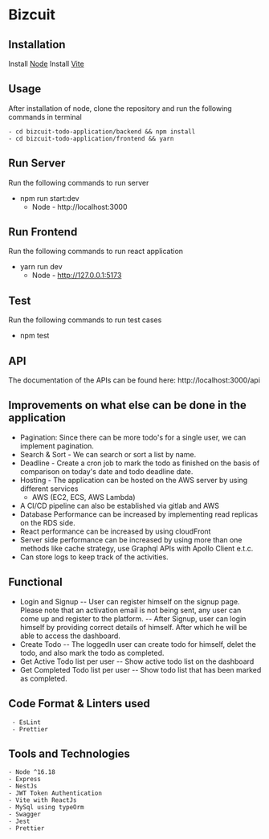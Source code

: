 <!-- @format -->

# Bizcuit

## Installation

Install [Node](https://nodejs.org/en/)
Install [Vite](https://vitejs.dev/guide/)

## Usage

After installation of node, clone the repository and run the following commands in terminal

    - cd bizcuit-todo-application/backend && npm install
    - cd bizcuit-todo-application/frontend && yarn

## Run Server

Run the following commands to run server

- npm run start:dev
  - Node - http://localhost:3000

## Run Frontend

Run the following commands to run react application

- yarn run dev
  - Node - http://127.0.0.1:5173

## Test

Run the following commands to run test cases

- npm test

## API

The documentation of the APIs can be found here: http://localhost:3000/api

## Improvements on what else can be done in the application

- Pagination: Since there can be more todo's for a single user, we can implement pagination.
- Search &  Sort - We can search or sort a list by name.
- Deadline - Create a cron job to mark the todo as finished on the basis of comparison on today's date and todo deadline date.
- Hosting - The application can be hosted on the AWS server by using different services
    - AWS (EC2, ECS, AWS Lambda)
- A CI/CD pipeline can also be established via gitlab and AWS
- Database Performance can be increased by implementing read replicas on the RDS side.
- React performance can be increased by using cloudFront
- Server side performance can be increased by using more than one methods like cache strategy, use Graphql APIs with Apollo Client e.t.c.
- Can store logs to keep track of the activities.

## Functional

- Login and Signup
    -- User can register himself on the signup page. Please note that an activation email is not being sent, any user can come up and register to the platform.
    -- After Signup, user can login himself by providing correct details of himself. After which he will be able to access the dashboard.
- Create Todo
    -- The loggedIn user can create todo for himself, delet the todo, and also mark the todo as completed.
- Get Active Todo list per user
   -- Show active todo list on the dashboard
- Get Completed Todo list per user
    -- Show todo list that has been marked as completed.
## Code Format & Linters used

     - EsLint
     - Prettier

## Tools and Technologies

    - Node ^16.18
    - Express
    - NestJs
    - JWT Token Authentication
    - Vite with ReactJs
    - MySql using typeOrm
    - Swagger
    - Jest
    - Prettier
